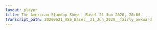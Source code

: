 ```yaml
---
layout: player
title: The American Standup Show - Basel 21 Jun 2020, 20:00
transcript_path: 20200621_ASS_Basel__21_Jun_2020__fairly_awkward
---
```

